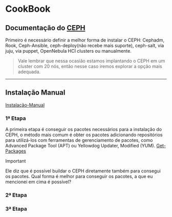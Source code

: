 # CookBook
## Documentação do [CEPH](https://docs.ceph.com/en/reef/)

Primeiro é necessário definir a melhor forma de instalar o CEPH: Cephadm, Rook, Ceph-Ansible, ceph-deploy(não recebe mais suporte), ceph-salt, via juju, via puppet, OpenNebula HCI clusters ou manualmente.
> Vale lembrar que nessa ocasião estamos implantando o CEPH em um cluster com 20 nós, então nesse caso iremos explorar a opção mais adequada.

------------------------------------------------------------------------------------------------------------------------------------

## Instalação Manual
[Instalação-Manual](https://docs.ceph.com/en/reef/install/index_manual/#install-manual)

### 1ª Etapa
A primeira etapa é conseguir os pacotes necessários para a instalação do CEPH, o método mais comum é obter os pacotes adicionando repositórios para utilizá-los com ferramentas de gerenciamento de pacotes, como Advanced Package Tool (APT) ou Yellowdog Updater, Modified (YUM).
[Get-Packages](https://docs.ceph.com/en/reef/install/get-packages/)

> [!IMPORTANT]
> Ele diz que é possível buildar o CEPH diretamente também para consegui os pacotes. Qual forma é melhor para conseguir os pacotes, a que eu mencionei em cima é possível?


### 2ª Etapa



### 3ª Etapa
